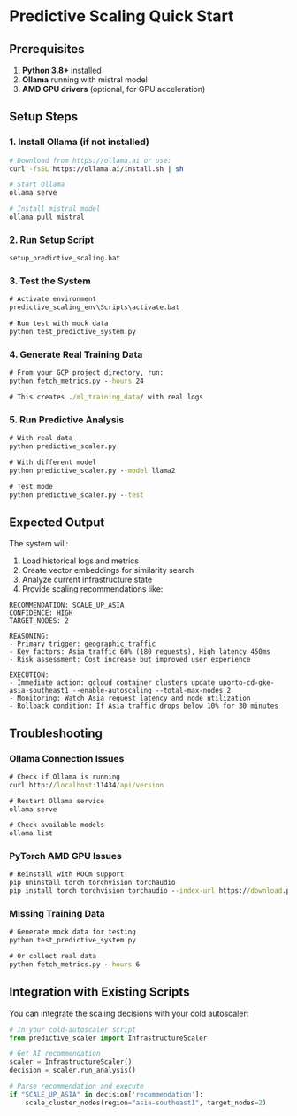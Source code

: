 # Predictive Scaling Quick Start

## Prerequisites

1. **Python 3.8+** installed
2. **Ollama** running with mistral model
3. **AMD GPU drivers** (optional, for GPU acceleration)

## Setup Steps

### 1. Install Ollama (if not installed)
```bash
# Download from https://ollama.ai or use:
curl -fsSL https://ollama.ai/install.sh | sh

# Start Ollama
ollama serve

# Install mistral model
ollama pull mistral
```

### 2. Run Setup Script
```cmd
setup_predictive_scaling.bat
```

### 3. Test the System
```cmd
# Activate environment
predictive_scaling_env\Scripts\activate.bat

# Run test with mock data
python test_predictive_system.py
```

### 4. Generate Real Training Data
```cmd
# From your GCP project directory, run:
python fetch_metrics.py --hours 24

# This creates ./ml_training_data/ with real logs
```

### 5. Run Predictive Analysis
```cmd
# With real data
python predictive_scaler.py

# With different model
python predictive_scaler.py --model llama2

# Test mode
python predictive_scaler.py --test
```

## Expected Output

The system will:
1. Load historical logs and metrics
2. Create vector embeddings for similarity search
3. Analyze current infrastructure state
4. Provide scaling recommendations like:

```
RECOMMENDATION: SCALE_UP_ASIA
CONFIDENCE: HIGH  
TARGET_NODES: 2

REASONING:
- Primary trigger: geographic_traffic
- Key factors: Asia traffic 60% (180 requests), High latency 450ms
- Risk assessment: Cost increase but improved user experience

EXECUTION:
- Immediate action: gcloud container clusters update uporto-cd-gke-asia-southeast1 --enable-autoscaling --total-max-nodes 2
- Monitoring: Watch Asia request latency and node utilization
- Rollback condition: If Asia traffic drops below 10% for 30 minutes
```

## Troubleshooting

### Ollama Connection Issues
```cmd
# Check if Ollama is running
curl http://localhost:11434/api/version

# Restart Ollama service
ollama serve

# Check available models
ollama list
```

### PyTorch AMD GPU Issues
```cmd
# Reinstall with ROCm support
pip uninstall torch torchvision torchaudio
pip install torch torchvision torchaudio --index-url https://download.pytorch.org/whl/rocm5.6
```

### Missing Training Data
```cmd
# Generate mock data for testing
python test_predictive_system.py

# Or collect real data
python fetch_metrics.py --hours 6
```

## Integration with Existing Scripts

You can integrate the scaling decisions with your cold autoscaler:

```python
# In your cold-autoscaler script
from predictive_scaler import InfrastructureScaler

# Get AI recommendation
scaler = InfrastructureScaler()
decision = scaler.run_analysis()

# Parse recommendation and execute
if "SCALE_UP_ASIA" in decision['recommendation']:
    scale_cluster_nodes(region="asia-southeast1", target_nodes=2)
```
